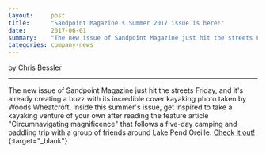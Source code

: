 ```yaml
---
layout:     post
title:      "Sandpoint Magazine's Summer 2017 issue is here!"
date:       2017-06-01
summary:    "The new issue of Sandpoint Magazine just hit the streets Friday, and it's already creating a buzz with its incredible cover kayaking photo taken by Woods Wheatcroft."
categories: company-news
---
```


by Chris Bessler

***

The new issue of Sandpoint Magazine just hit the streets Friday, and it's already creating a buzz with its incredible cover kayaking photo taken by Woods Wheatcroft. Inside this summer's issue, get inspired to take a kayaking venture of your own after reading the feature article "Circumnavigating magnificence" that follows a five-day camping and paddling trip with a group of friends around Lake Pend Oreille. [Check it out!][issue]{:target="\_blank"}

[issue]: http://sandpointmagazine.com/issue/summer-2017/